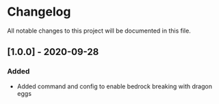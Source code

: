 # Changelog
All notable changes to this project will be documented in this file.

## [1.0.0] - 2020-09-28
### Added
 - Added command and config to enable bedrock breaking with dragon eggs